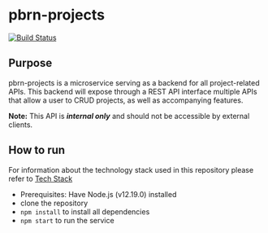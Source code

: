 # pbrn-projects
[![Build Status](https://travis-ci.com/MUHC-DP-Project/muhc-projects.svg?branch=main)](https://travis-ci.com/MUHC-DP-Project/muhc-projects)
## Purpose 

pbrn-projects is a microservice serving as a backend for all project-related APIs. 
This backend will expose through a REST API interface multiple APIs that allow a user to CRUD projects, as well as accompanying features. 

**Note:** This API is ***internal only*** and should not be accessible by external clients.

## How to run
For information about the technology stack used in this repository please refer to [Tech Stack](https://github.com/MUHC-DP-Project/pbrn-gateway/wiki/Tech-Stack)
- Prerequisites: Have Node.js (v12.19.0) installed
- clone the repository
- `npm install`  to install all dependencies
- `npm start` to run the service

